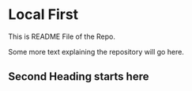 # Local First

This is README File of the Repo.

Some more text explaining the repository will go here.

## Second Heading starts here

